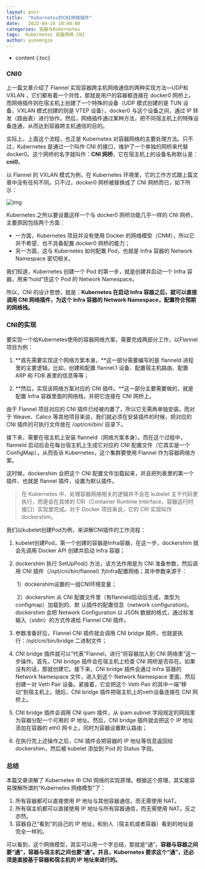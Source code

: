 ```yaml
---
layout: post
title:  "Kubernetes的CNI网络插件"
date:   2022-04-26 10:00:00
categories: 容器与Kubernetes
tags:  Kubernetes 容器网络 CNI
author: yunmengze
---
```


* content
{:toc}

### CNI0

上一篇文章介绍了 Flannel 实现容器跨主机网络通信的两种实现方法—UDP和VXLAN ，它们都有着一个共性，那就是用户的容器都连接在 docker0 网桥上。而网络插件则在宿主机上创建了一个特殊的设备（UDP 模式创建的是 TUN 设备，VXLAN 模式创建的则是 VTEP 设备），docker0 与这个设备之间，通过 IP 转发（路由表）进行协作。然后，网络插件通过某种方法，把不同宿主机上的特殊设备连通，从而达到容器跨主机通信的目的。

实际上，上面这个流程，也正是 Kubernetes 对容器网络的主要处理方法。只不过，Kubernetes 是通过一个叫作 CNI 的接口，维护了一个单独的网桥来代替 docker0。这个网桥的名字就叫作：**CNI 网桥**，它在宿主机上的设备名称默认是：**cni0**。

以 Flannel 的 VXLAN 模式为例，在 Kubernetes 环境里，它的工作方式跟上篇文章中没有任何不同。只不过，docker0 网桥被替换成了 CNI 网桥而已，如下所示：

![img](https://cdn.jsdelivr.net/gh/IT-YUNMENGZE/ImgDB/blog_img/cni.jpg)

Kubernetes 之所以要设置这样一个与 docker0 网桥功能几乎一样的 CNI 网桥，主要原因包括两个方面：

* 一方面，Kubernetes 项目并没有使用 Docker 的网络模型（CNM），所以它并不希望、也不具备配置 docker0 网桥的能力；
* 另一方面，这与 Kubernetes 如何配置 Pod，也就是 Infra 容器的 Network Namespace 密切相关。

我们知道，Kubernetes 创建一个 Pod 的第一步，就是创建并启动一个 Infra 容器，用来“hold”住这个 Pod 的 Network Namespace。

所以，CNI 的设计思想，就是：**Kubernetes 在启动 Infra 容器之后，就可以直接调用 CNI 网络插件，为这个 Infra 容器的 Network Namespace，配置符合预期的网络栈。**

### CNI的实现

要实现一个给Kubernetes使用的容器网络方案，需要完成两部分工作，以Flannel项目为例：

1. **首先需要实现这个网络方案本身。**这一部分需要编写的是 flanneld 进程里的主要逻辑。比如，创建和配置 flannel.1 设备、配置宿主机路由、配置 ARP 和 FDB 表里的信息等等；

2. **然后，实现该网络方案对应的 CNI 插件。**这一部分主要需要做的，就是配置 Infra 容器里面的网络栈，并把它连接在 CNI 网桥上。

由于 Flannel 项目对应的 CNI 插件已经被内置了，所以它无需再单独安装。而对于 Weave、Calico 等其他项目来说，我们就必须在安装插件的时候，把对应的 CNI 插件的可执行文件放在 /opt/cni/bin/ 目录下。

接下来，需要在宿主机上安装 flanneld（网络方案本身）。而在这个过程中，flanneld 启动后会在每台宿主机上生成它对应的 CNI 配置文件（它其实是一个 ConfigMap），从而告诉 Kubernetes，这个集群要使用 Flannel 作为容器网络方案。

这时候，dockershim 会把这个 CNI 配置文件加载起来，并且把列表里的第一个插件、也就是 flannel 插件，设置为默认插件。

> 在 Kubernetes 中，处理容器网络相关的逻辑并不会在 kubelet 主干代码里执行，而是会在具体的 CRI（Container Runtime Interface，容器运行时接口）实现里完成。对于 Docker 项目来说，它的 CRI 实现叫作 dockershim。

我们以kubelet创建Pod为例，来讲解CNI插件的工作流程：

1. kubelet创建Pod，第一个创建的容器是Infra容器，在这一步，dockershim 就会先调用 Docker API 创建并启动 Infra 容器；

2. dockershim 执行 SetUpPod() 方法，该方法作用是为 CNI 准备参数，然后调用 CNI 插件（/opt/cni/bin/flannel) 为Infra配置网络；其中参数来源于：

   ​	1）dockershim设置的一组CNI环境变量；

   ​	2）dockershim 从 CNI 配置文件里（有flanneld启动后生成，类型为configmap）加载到的、默			认插件的配置信息（network configuration)。dockershim 会把 Network Configuration 以 			JSON 数据的格式，通过标准输入（stdin）的方式传递给 Flannel CNI 插件。

3. 参数准备好后，Flannel CNI 插件就会调用 CNI bridge 插件，也就是执行：/opt/cni/bin/bridge 二进制文件；

4. CNI bridge 插件就可以“代表”Flannel，进行“将容器加入到 CNI 网络里”这一步操作。首先，CNI bridge 插件会在宿主机上检查 CNI 网桥是否存在。如果没有的话，那就创建它。接下来，CNI bridge 插件会通过 Infra 容器的 Network Namespace 文件，进入到这个 Network Namespace 里面，然后创建一对 Veth Pair 设备。紧接着，它会把这个 Veth Pair 的其中一端“移动”到宿主机上。随后，CNI bridge 插件把宿主机上的veth设备连接在 CNI 网桥上。

5. CNI bridge 插件会调用 CNI ipam 插件，从 ipam.subnet 字段规定的网段里为容器分配一个可用的 IP 地址。然后，CNI bridge 插件就会把这个 IP 地址添加在容器的 eth0 网卡上，同时为容器设置默认路由；

6. 在执行完上述操作之后，CNI 插件会把容器的 IP 地址等信息返回给 dockershim，然后被 kubelet 添加到 Pod 的 Status 字段。

### 总结
本篇文章讲解了 Kubernetes 中 CNI 网络的实现原理。根据这个原理，其实能容易理解所谓的“Kubernetes 网络模型”了：

1. 所有容器都可以直接使用 IP 地址与其他容器通信，而无需使用 NAT。
2. 所有宿主机都可以直接使用 IP 地址与所有容器通信，而无需使用 NAT。反之亦然。
3. 容器自己“看到”的自己的 IP 地址，和别人（宿主机或者容器）看到的地址是完全一样的。

可以看到，这个网络模型，其实可以用一个字总结，那就是“通”。**容器与容器之间要“通”，容器与宿主机之间也要“通”。并且，Kubernetes 要求这个“通”，还必须是直接基于容器和宿主机的 IP 地址来进行的。**

